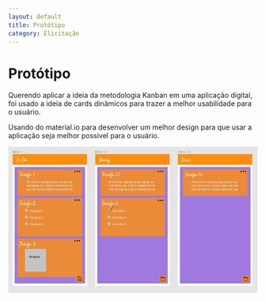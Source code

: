 ```yaml
---
layout: default
title: Protótipo
category: Elicitação
---
```


# Protótipo

Querendo aplicar a ideia da metodologia Kanban em uma aplicação digital, foi usado a ideia de cards dinâmicos para trazer a melhor usabilidade para o usuário.

Usando do material.io para desenvolver um melhor design para que usar a aplicação seja melhor possivel para o usuário.

![prototipo](imagens/prototipo.jpg)
